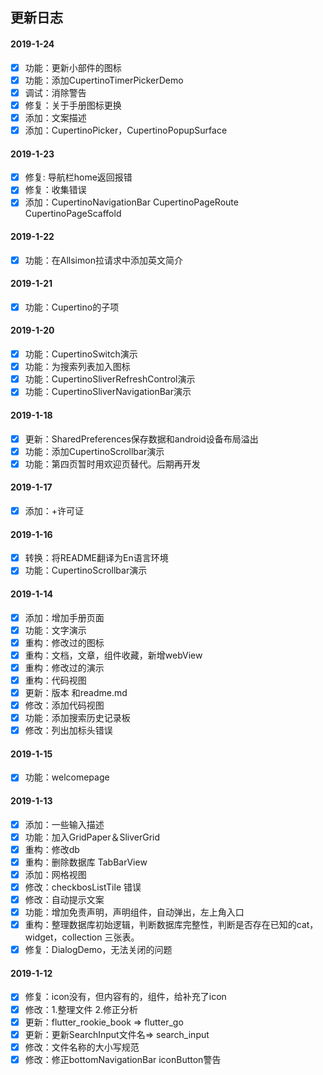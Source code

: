 ## 更新日志

#### 2019-1-24
  - [x] 功能：更新小部件的图标
  - [x] 功能：添加CupertinoTimerPickerDemo
  - [x] 调试：消除警告
  - [x] 修复：关于手册图标更换
  - [x] 添加：文案描述
  - [x] 添加：CupertinoPicker，CupertinoPopupSurface
#### 2019-1-23
  - [x] 修复: 导航栏home返回报错
  - [x] 修复：收集错误
  - [x] 添加：CupertinoNavigationBar CupertinoPageRoute CupertinoPageScaffold
#### 2019-1-22
  - [x] 功能：在Allsimon拉请求中添加英文简介
#### 2019-1-21
  - [x] 功能：Cupertino的子项
#### 2019-1-20
  - [x] 功能：CupertinoSwitch演示
  - [x] 功能：为搜索列表加入图标
  - [x] 功能：CupertinoSliverRefreshControl演示
  - [x] 功能：CupertinoSliverNavigationBar演示
#### 2019-1-18
  - [x] 更新：SharedPreferences保存数据和android设备布局溢出
  - [x] 功能：添加CupertinoScrollbar演示
  - [x] 功能：第四页暂时用欢迎页替代。后期再开发
#### 2019-1-17
  - [x] 添加：+许可证
#### 2019-1-16
  - [x] 转换：将README翻译为En语言环境
  - [x] 功能：CupertinoScrollbar演示
#### 2019-1-14
  - [x] 添加：增加手册页面
  - [x] 功能：文字演示
  - [x] 重构：修改过的图标
  - [x] 重构：文档，文章，组件收藏，新增webView
  - [x] 重构：修改过的演示
  - [x] 重构：代码视图
  - [x] 更新：版本 和readme.md
  - [x] 修改：添加代码视图
  - [x] 功能：添加搜索历史记录板
  - [x] 修改：列出加标头错误
#### 2019-1-15
  - [x] 功能：welcomepage
#### 2019-1-13
  - [x] 添加：一些输入描述
  - [x] 功能：加入GridPaper＆SliverGrid
  - [x] 重构：修改db
  - [x] 重构：删除数据库 TabBarView
  - [x] 添加：网格视图
  - [x] 修改：checkbosListTile 错误
  - [x] 修改：自动提示文案
  - [x] 功能：增加免责声明，声明组件，自动弹出，左上角入口
  - [x] 重构：整理数据库初始逻辑，判断数据库完整性，判断是否存在已知的cat，widget，collection 三张表。
  - [x] 修复：DialogDemo，无法关闭的问题
#### 2019-1-12
  - [x] 修复：icon没有，但内容有的，组件，给补充了icon
  - [x] 修改：1.整理文件 2.修正分析
  - [x] 更新：flutter_rookie_book => flutter_go
  - [x] 更新：更新SearchInput文件名=> search_input
  - [x] 修改：文件名称的大小写规范
  - [x] 修改：修正bottomNavigationBar iconButton警告
